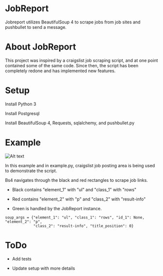 # JobReport
Jobreport utilizes BeautifulSoup 4 to scrape jobs from job sites and pushbullet to send a message. 

# About JobReport
This project was inspired by a craigslist job scraping script, and at one point contained some of the same code.
Since then, the script has been completely redone and has implemented new features. 

# Setup

Install Python 3

Install Postgresql

Install BeautifulSoup 4, Requests, sqlalchemy, and pushbullet.py


# Example
![Alt text](https://github.com/AndyMtz04/jobreporter/blob/master/images/soup_arguments.png)

In this example and in example.py, craigslist job posting area is being used to demonstrate the script.

Bs4 navigates through the black and red rectangles to scrape job links. 

* Black contains "element_1" with "ul" and "class_1" with "rows"

* Red contains "element_2" with "p" and "class_2" with "result-info"

* Green is handled by the JobReport instance.

````  
soup_args = {"element_1": "ul", "class_1": "rows", "id_1": None, "element_2": "p",
             "class_2": "result-info", "title_position": 0}
````

# ToDo
* Add tests

* Update setup with more details
